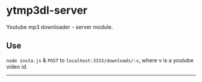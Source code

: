 # ytmp3dl-server

Youtube mp3 downloader - server module.

## Use

`node insta.js` & `POST` to `localhost:3333/downloads/:v`, where v is a youtube video id.

<!---
[![Build Status](https://travis-ci.org/opensoars/ytmp3dl-server.svg)](https://travis-ci.org/opensoars/ytmp3dl-server)
[![Coverage Status](https://coveralls.io/repos/opensoars/ytmp3dl-server/badge.svg?branch=master&service=github)](https://coveralls.io/github/opensoars/ytmp3dl-server?branch=master)
[![Inline docs](http://inch-ci.org/github/opensoars/ytmp3dl-server.svg?branch=master)](http://inch-ci.org/github/opensoars/ytmp3dl-server)
[![Codacy Badge](https://api.codacy.com/project/badge/f3e64501763645b9aa483bf83a4dd1d5)](https://www.codacy.com/app/sam_1700/ytmp3dl-server)
[![Code Climate](https://codeclimate.com/github/opensoars/ytmp3dl-server/badges/gpa.svg)](https://codeclimate.com/github/opensoars/ytmp3dl-server)
[![Dependency Status](https://david-dm.org/opensoars/ytmp3dl-server.svg)](https://david-dm.org/opensoars/ytmp3dl-server)
[![devDependency Status](https://david-dm.org/opensoars/ytmp3dl-server/dev-status.svg)](https://david-dm.org/opensoars/ytmp3dl-server#info=devDependencies)
-->
---

